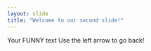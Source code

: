 ```yaml
---
layout: slide
title: "Welcome to our second slide!"
---
```

Your FUNNY text
Use the left arrow to go back!

